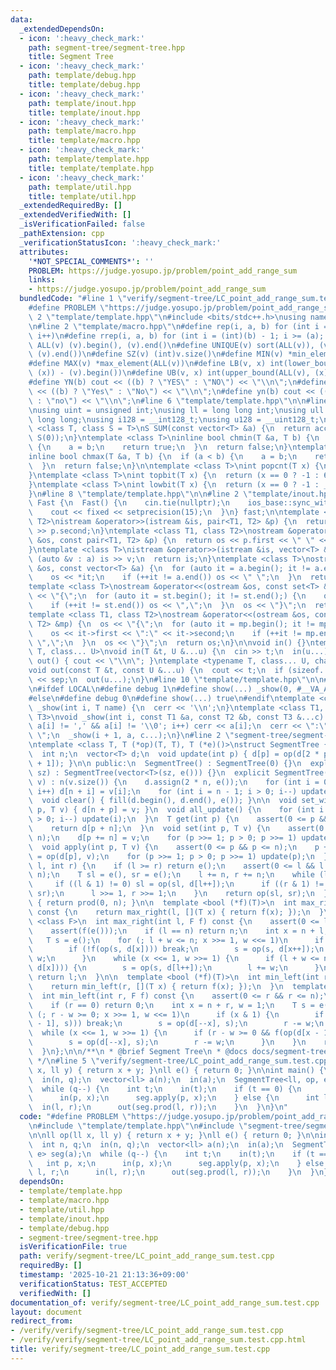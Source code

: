 ```yaml
---
data:
  _extendedDependsOn:
  - icon: ':heavy_check_mark:'
    path: segment-tree/segment-tree.hpp
    title: Segment Tree
  - icon: ':heavy_check_mark:'
    path: template/debug.hpp
    title: template/debug.hpp
  - icon: ':heavy_check_mark:'
    path: template/inout.hpp
    title: template/inout.hpp
  - icon: ':heavy_check_mark:'
    path: template/macro.hpp
    title: template/macro.hpp
  - icon: ':heavy_check_mark:'
    path: template/template.hpp
    title: template/template.hpp
  - icon: ':heavy_check_mark:'
    path: template/util.hpp
    title: template/util.hpp
  _extendedRequiredBy: []
  _extendedVerifiedWith: []
  _isVerificationFailed: false
  _pathExtension: cpp
  _verificationStatusIcon: ':heavy_check_mark:'
  attributes:
    '*NOT_SPECIAL_COMMENTS*': ''
    PROBLEM: https://judge.yosupo.jp/problem/point_add_range_sum
    links:
    - https://judge.yosupo.jp/problem/point_add_range_sum
  bundledCode: "#line 1 \"verify/segment-tree/LC_point_add_range_sum.test.cpp\"\n\
    #define PROBLEM \"https://judge.yosupo.jp/problem/point_add_range_sum\"\n\n#line\
    \ 2 \"template/template.hpp\"\n#include <bits/stdc++.h>\nusing namespace std;\n\
    \n#line 2 \"template/macro.hpp\"\n#define rep(i, a, b) for (int i = (a); i < (int)(b);\
    \ i++)\n#define rrep(i, a, b) for (int i = (int)(b) - 1; i >= (a); i--)\n#define\
    \ ALL(v) (v).begin(), (v).end()\n#define UNIQUE(v) sort(ALL(v)), (v).erase(unique(ALL(v)),\
    \ (v).end())\n#define SZ(v) (int)v.size()\n#define MIN(v) *min_element(ALL(v))\n\
    #define MAX(v) *max_element(ALL(v))\n#define LB(v, x) int(lower_bound(ALL(v),\
    \ (x)) - (v).begin())\n#define UB(v, x) int(upper_bound(ALL(v), (x)) - (v).begin())\n\
    #define YN(b) cout << ((b) ? \"YES\" : \"NO\") << \"\\n\";\n#define Yn(b) cout\
    \ << ((b) ? \"Yes\" : \"No\") << \"\\n\";\n#define yn(b) cout << ((b) ? \"yes\"\
    \ : \"no\") << \"\\n\";\n#line 6 \"template/template.hpp\"\n\n#line 2 \"template/util.hpp\"\
    \nusing uint = unsigned int;\nusing ll = long long int;\nusing ull = unsigned\
    \ long long;\nusing i128 = __int128_t;\nusing u128 = __uint128_t;\n\ntemplate\
    \ <class T, class S = T>\nS SUM(const vector<T> &a) {\n  return accumulate(ALL(a),\
    \ S(0));\n}\ntemplate <class T>\ninline bool chmin(T &a, T b) {\n  if (a > b)\
    \ {\n    a = b;\n    return true;\n  }\n  return false;\n}\ntemplate <class T>\n\
    inline bool chmax(T &a, T b) {\n  if (a < b) {\n    a = b;\n    return true;\n\
    \  }\n  return false;\n}\n\ntemplate <class T>\nint popcnt(T x) {\n  return __builtin_popcountll(x);\n\
    }\ntemplate <class T>\nint topbit(T x) {\n  return (x == 0 ? -1 : 63 - __builtin_clzll(x));\n\
    }\ntemplate <class T>\nint lowbit(T x) {\n  return (x == 0 ? -1 : __builtin_ctzll(x));\n\
    }\n#line 8 \"template/template.hpp\"\n\n#line 2 \"template/inout.hpp\"\nstruct\
    \ Fast {\n  Fast() {\n    cin.tie(nullptr);\n    ios_base::sync_with_stdio(false);\n\
    \    cout << fixed << setprecision(15);\n  }\n} fast;\n\ntemplate <class T1, class\
    \ T2>\nistream &operator>>(istream &is, pair<T1, T2> &p) {\n  return is >> p.first\
    \ >> p.second;\n}\ntemplate <class T1, class T2>\nostream &operator<<(ostream\
    \ &os, const pair<T1, T2> &p) {\n  return os << p.first << \" \" << p.second;\n\
    }\ntemplate <class T>\nistream &operator>>(istream &is, vector<T> &a) {\n  for\
    \ (auto &v : a) is >> v;\n  return is;\n}\ntemplate <class T>\nostream &operator<<(ostream\
    \ &os, const vector<T> &a) {\n  for (auto it = a.begin(); it != a.end();) {\n\
    \    os << *it;\n    if (++it != a.end()) os << \" \";\n  }\n  return os;\n}\n\
    template <class T>\nostream &operator<<(ostream &os, const set<T> &st) {\n  os\
    \ << \"{\";\n  for (auto it = st.begin(); it != st.end();) {\n    os << *it;\n\
    \    if (++it != st.end()) os << \",\";\n  }\n  os << \"}\";\n  return os;\n}\n\
    template <class T1, class T2>\nostream &operator<<(ostream &os, const map<T1,\
    \ T2> &mp) {\n  os << \"{\";\n  for (auto it = mp.begin(); it != mp.end();) {\n\
    \    os << it->first << \":\" << it->second;\n    if (++it != mp.end()) os <<\
    \ \",\";\n  }\n  os << \"}\";\n  return os;\n}\n\nvoid in() {}\ntemplate <typename\
    \ T, class... U>\nvoid in(T &t, U &...u) {\n  cin >> t;\n  in(u...);\n}\nvoid\
    \ out() { cout << \"\\n\"; }\ntemplate <typename T, class... U, char sep = ' '>\n\
    void out(const T &t, const U &...u) {\n  cout << t;\n  if (sizeof...(u)) cout\
    \ << sep;\n  out(u...);\n}\n#line 10 \"template/template.hpp\"\n\n#line 2 \"template/debug.hpp\"\
    \n#ifdef LOCAL\n#define debug 1\n#define show(...) _show(0, #__VA_ARGS__, __VA_ARGS__)\n\
    #else\n#define debug 0\n#define show(...) true\n#endif\ntemplate <class T>\nvoid\
    \ _show(int i, T name) {\n  cerr << '\\n';\n}\ntemplate <class T1, class T2, class...\
    \ T3>\nvoid _show(int i, const T1 &a, const T2 &b, const T3 &...c) {\n  for (;\
    \ a[i] != ',' && a[i] != '\\0'; i++) cerr << a[i];\n  cerr << \":\" << b << \"\
    \ \";\n  _show(i + 1, a, c...);\n}\n#line 2 \"segment-tree/segment-tree.hpp\"\n\
    \ntemplate <class T, T (*op)(T, T), T (*e)()>\nstruct SegmentTree {\n private:\n\
    \  int n;\n  vector<T> d;\n  void update(int p) { d[p] = op(d[2 * p], d[2 * p\
    \ + 1]); }\n\n public:\n  SegmentTree() : SegmentTree(0) {}\n  explicit SegmentTree(int\
    \ sz) : SegmentTree(vector<T>(sz, e())) {}\n  explicit SegmentTree(const vector<T>&\
    \ v) : n(v.size()) {\n    d.assign(2 * n, e());\n    for (int i = 0; i < v.size();\
    \ i++) d[n + i] = v[i];\n    for (int i = n - 1; i > 0; i--) update(i);\n  }\n\
    \  void clear() { fill(d.begin(), d.end(), e()); }\n\n  void set_without_update(int\
    \ p, T v) { d[n + p] = v; }\n  void all_update() {\n    for (int i = n - 1; i\
    \ > 0; i--) update(i);\n  }\n  T get(int p) {\n    assert(0 <= p && p <= n);\n\
    \    return d[p + n];\n  }\n  void set(int p, T v) {\n    assert(0 <= p && p <=\
    \ n);\n    d[p += n] = v;\n    for (p >>= 1; p > 0; p >>= 1) update(p);\n  }\n\
    \  void apply(int p, T v) {\n    assert(0 <= p && p <= n);\n    p += n;\n    d[p]\
    \ = op(d[p], v);\n    for (p >>= 1; p > 0; p >>= 1) update(p);\n  }\n  T prod(int\
    \ l, int r) {\n    if (l >= r) return e();\n    assert(0 <= l && l <= r && r <=\
    \ n);\n    T sl = e(), sr = e();\n    l += n, r += n;\n    while (l < r) {\n \
    \     if ((l & 1) != 0) sl = op(sl, d[l++]);\n      if ((r & 1) != 0) sr = op(d[--r],\
    \ sr);\n      l >>= 1, r >>= 1;\n    }\n    return op(sl, sr);\n  }\n  T all_prod()\
    \ { return prod(0, n); }\n\n  template <bool (*f)(T)>\n  int max_right(int l)\
    \ const {\n    return max_right(l, [](T x) { return f(x); });\n  }\n  template\
    \ <class F>\n  int max_right(int l, F f) const {\n    assert(0 <= l && l <= n);\n\
    \    assert(f(e()));\n    if (l == n) return n;\n    int x = n + l, w = 1;\n \
    \   T s = e();\n    for (; l + w <= n; x >>= 1, w <<= 1)\n      if (x & 1) {\n\
    \        if (!f(op(s, d[x]))) break;\n        s = op(s, d[x++]);\n        l +=\
    \ w;\n      }\n    while (x <<= 1, w >>= 1) {\n      if (l + w <= n && f(op(s,\
    \ d[x]))) {\n        s = op(s, d[l++]);\n        l += w;\n      }\n    }\n   \
    \ return l;\n  }\n\n  template <bool (*f)(T)>\n  int min_left(int r) const {\n\
    \    return min_left(r, [](T x) { return f(x); });\n  }\n  template <class F>\n\
    \  int min_left(int r, F f) const {\n    assert(0 <= r && r <= n);\n    assert(f(e()));\n\
    \    if (r == 0) return 0;\n    int x = n + r, w = 1;\n    T s = e();\n    for\
    \ (; r - w >= 0; x >>= 1, w <<= 1)\n      if (x & 1) {\n        if (!f(op(d[x\
    \ - 1], s))) break;\n        s = op(d[--x], s);\n        r -= w;\n      }\n  \
    \  while (x <<= 1, w >>= 1) {\n      if (r - w >= 0 && f(op(d[x - 1], s))) {\n\
    \        s = op(d[--x], s);\n        r -= w;\n      }\n    }\n    return r;\n\
    \  }\n};\n\n/**\n * @brief Segment Tree\n * @docs docs/segment-tree/segment-tree.md\n\
    \ */\n#line 5 \"verify/segment-tree/LC_point_add_range_sum.test.cpp\"\n\nll op(ll\
    \ x, ll y) { return x + y; }\nll e() { return 0; }\n\nint main() {\n  int n, q;\n\
    \  in(n, q);\n  vector<ll> a(n);\n  in(a);\n  SegmentTree<ll, op, e> seg(a);\n\
    \  while (q--) {\n    int t;\n    in(t);\n    if (t == 0) {\n      int p, x;\n\
    \      in(p, x);\n      seg.apply(p, x);\n    } else {\n      int l, r;\n    \
    \  in(l, r);\n      out(seg.prod(l, r));\n    }\n  }\n}\n"
  code: "#define PROBLEM \"https://judge.yosupo.jp/problem/point_add_range_sum\"\n\
    \n#include \"template/template.hpp\"\n#include \"segment-tree/segment-tree.hpp\"\
    \n\nll op(ll x, ll y) { return x + y; }\nll e() { return 0; }\n\nint main() {\n\
    \  int n, q;\n  in(n, q);\n  vector<ll> a(n);\n  in(a);\n  SegmentTree<ll, op,\
    \ e> seg(a);\n  while (q--) {\n    int t;\n    in(t);\n    if (t == 0) {\n   \
    \   int p, x;\n      in(p, x);\n      seg.apply(p, x);\n    } else {\n      int\
    \ l, r;\n      in(l, r);\n      out(seg.prod(l, r));\n    }\n  }\n}"
  dependsOn:
  - template/template.hpp
  - template/macro.hpp
  - template/util.hpp
  - template/inout.hpp
  - template/debug.hpp
  - segment-tree/segment-tree.hpp
  isVerificationFile: true
  path: verify/segment-tree/LC_point_add_range_sum.test.cpp
  requiredBy: []
  timestamp: '2025-10-21 21:13:36+09:00'
  verificationStatus: TEST_ACCEPTED
  verifiedWith: []
documentation_of: verify/segment-tree/LC_point_add_range_sum.test.cpp
layout: document
redirect_from:
- /verify/verify/segment-tree/LC_point_add_range_sum.test.cpp
- /verify/verify/segment-tree/LC_point_add_range_sum.test.cpp.html
title: verify/segment-tree/LC_point_add_range_sum.test.cpp
---
```

